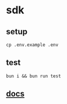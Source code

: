 # sdk

## setup

```
cp .env.example .env
```

## test

```
bun i && bun run test
```

## [docs](https://upgraded-adventure-evjwqw3.pages.github.io/#md:sdk)
